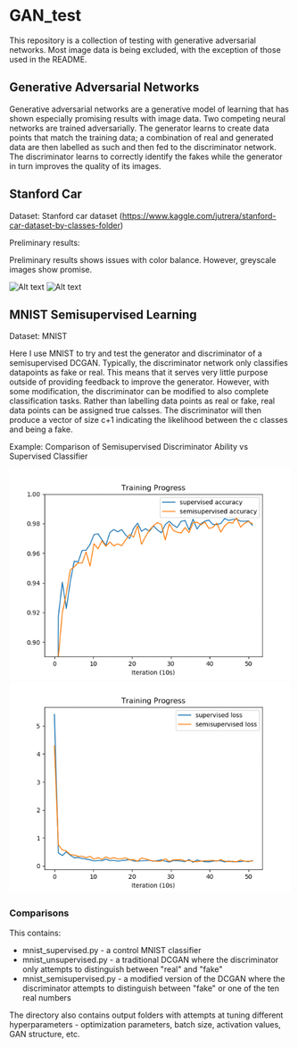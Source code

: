 # GAN_test

This repository is a collection of testing with generative adversarial networks. Most image data is being excluded, with the exception of those used in the README.

## Generative Adversarial Networks

Generative adversarial networks are a generative model of learning  that has shown especially promising results with image data. Two competing neural networks are trained adversarially. The generator learns to create data points that match the training data; a combination of real and generated data are then labelled as such and then fed to the discriminator network. The discriminator learns to correctly identify the fakes while the generator in turn improves the quality of its images.

## Stanford Car

Dataset: Stanford car dataset (https://www.kaggle.com/jutrera/stanford-car-dataset-by-classes-folder)

Preliminary results:

Preliminary results shows issues with color balance. However, greyscale images show promise.

![Alt text](/stanford_car/blkwht1/output/test_it.gif?raw=true "testing output")
![Alt text](/stanford_car/color1/output/test_it.gif?raw=true "testing output")


## MNIST Semisupervised Learning

Dataset: MNIST

Here I use MNIST to try and test the generator and discriminator of a semisupervised DCGAN. Typically, the discriminator network only classifies datapoints as fake or real. This means that it serves very little purpose outside of providing feedback to improve the generator. However, with some modification, the discriminator can be modified to also complete classification tasks. Rather than labelling data points as real or fake, real data points can be assigned true calsses. The discriminator will then produce a vector of size c+1 indicating the likelihood between the c classes and being a fake.

Example: Comparison of Semisupervised Discriminator Ability vs Supervised Classifier

![Alt text](/mnist_semisupervised/sample_size_test/output_images/train_size_comp/comp_acc.gif?raw=true "accuracy")
![Alt text](/mnist_semisupervised/sample_size_test/output_images/train_size_comp/comp_loss.gif?raw=true "loss")

### Comparisons

 This contains:
 - mnist_supervised.py - a control MNIST classifier
 - mnist_unsupervised.py - a traditional DCGAN where the discriminator only attempts to distinguish between "real" and "fake"
 - mnist_semisupervised.py - a modified version of the DCGAN where the discriminator attempts to distinguish between "fake" or one of the ten real numbers

 The directory also contains output folders with attempts at tuning different hyperparameters - optimization parameters, batch size, activation values, GAN structure, etc.
